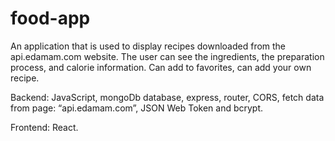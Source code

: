 # food-app
An application that is used to display recipes downloaded from the api.edamam.com website. The user can see the ingredients, the preparation process, and calorie information. Can add to favorites, can add your own recipe.

Backend:
JavaScript,
mongoDb database,
express,
router,
CORS,
fetch data from page: “api.edamam.com”,
JSON Web Token and bcrypt.

Frontend:
React.